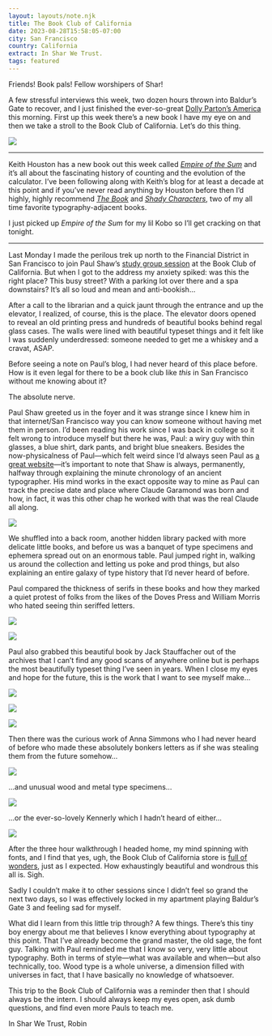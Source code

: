 ```yaml
---
layout: layouts/note.njk
title: The Book Club of California
date: 2023-08-28T15:58:05-07:00
city: San Francisco
country: California
extract: In Shar We Trust.
tags: featured
---
```


Friends! Book pals! Fellow worshipers of Shar!

A few stressful interviews this week, two dozen hours thrown into Baldur’s Gate to recover, and I just finished the ever-so-great [Dolly Parton’s America](https://www.wnycstudios.org/podcasts/dolly-partons-america) this morning. First up this week there’s a new book I have my eye on and then we take a stroll to the Book Club of California. Let’s do this thing.

![](/images/eric-ugh-gill.png)

---

Keith Houston has a new book out this week called _[Empire of the Sum](https://shadycharacters.co.uk/books/empire-of-the-sum/)_ and it’s all about the fascinating history of counting and the evolution of the calculator. I’ve been following along with Keith’s blog for at least a decade at this point and if you’ve never read anything by Houston before then I’d highly, highly recommend [_The Book_](https://shadycharacters.co.uk/books/the-book/) and [_Shady Characters_](https://shadycharacters.co.uk/books/shady-characters-the-book/), two of my all time favorite typography-adjacent books.

I just picked up _Empire of the Sum_ for my lil Kobo so I’ll get cracking on that tonight.

---

Last Monday I made the perilous trek up north to the Financial District in San Francisco to join Paul Shaw’s [study group session](https://www.paulshawletterdesign.com/2023/06/letterforms-study-group-in-sanfrancisco-a-type-specimen-trifecta-august-21-23-2023/) at the Book Club of California. But when I got to the address my anxiety spiked: was this the right place? This busy street? With a parking lot over there and a spa downstairs? It’s all so loud and mean and anti-bookish...

After a call to the librarian and a quick jaunt through the entrance and up the elevator, I realized, of course, this is the place. The elevator doors opened to reveal an old printing press and hundreds of beautiful books behind regal glass cases. The walls were lined with beautiful typeset things and it felt like I was suddenly underdressed: someone needed to get me a whiskey and a cravat, ASAP.

Before seeing a note on Paul’s blog, I had never heard of this place before. How is it even legal for there to be a book club like _this_ in San Francisco without me knowing about it?

The absolute nerve.

Paul Shaw greeted us in the foyer and it was strange since I knew him in that internet/San Francisco way you can know someone without having met them in person. I’d been reading his work since I was back in college so it felt wrong to introduce myself but there he was, Paul: a wiry guy with thin glasses, a blue shirt, dark pants, and bright blue sneakers. Besides the now-physicalness of Paul—which felt weird since I’d always seen Paul as [a great website](https://www.paulshawletterdesign.com)—it’s important to note that Shaw is always, permanently, halfway through explaining the minute chronology of an ancient typographer. His mind works in the exact opposite way to mine as Paul can track the precise date and place where Claude Garamond was born and how, in fact, it was this other chap he worked with that was the real Claude all along.

![](/images/paul.png)

We shuffled into a back room, another hidden library packed with more delicate little books, and before us was a banquet of type specimens and ephemera spread out on an enormous table. Paul jumped right in, walking us around the collection and letting us poke and prod things, but also explaining an entire galaxy of type history that I’d never heard of before.

Paul compared the thickness of serifs in these books and how they marked a quiet protest of folks from the likes of the Doves Press and William Morris who hated seeing thin seriffed letters.

![](/images/in-capitals.png)

![](/images/comparing-serifs.png)

Paul also grabbed this beautiful book by Jack Stauffacher out of the archives that I can’t find any good scans of anywhere online but is perhaps the most beautifully typeset thing I’ve seen in years. When I close my eyes and hope for the future, this is the work that I want to see myself make...

![](/images/jack-1.png)

![](/images/jack-0.png)

![](/images/jack-2.png)

Then there was the curious work of Anna Simmons who I had never heard of before who made these absolutely bonkers letters as if she was stealing them from the future somehow...

![](/images/anna-simmons.png)

...and unusual wood and metal type specimens...

![](/images/metal-specimen.png)

...or the ever-so-lovely Kennerly which I hadn’t heard of either...

![](/images/kennerly.png)

After the three hour walkthrough I headed home, my mind spinning with fonts, and I find that yes, ugh, the Book Club of California store is [full of wonders](https://bookclubofca.square.site/), just as I expected. How exhaustingly beautiful and wondrous this all is. Sigh.

Sadly I couldn’t make it to other sessions since I didn’t feel so grand the next two days, so I was effectively locked in my apartment playing Baldur’s Gate 3 and feeling sad for myself.

What did I learn from this little trip through? A few things. There’s this tiny boy energy about me that believes I know everything about typography at this point. That I’ve already become the grand master, the old sage, the font guy. Talking with Paul reminded me that I know so very, very little about typography. Both in terms of style—what was available and when—but also technically, too. Wood type is a whole universe, a dimension filled with universes in fact, that I have basically no knowledge of whatsoever.

This trip to the Book Club of California was a reminder then that I should always be the intern. I should always keep my eyes open, ask dumb questions, and find even more Pauls to teach me.

In Shar We Trust,
Robin
